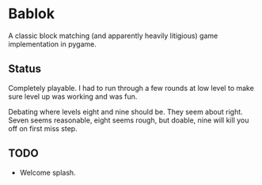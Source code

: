 # Bablok

A classic block matching (and apparently heavily litigious) game implementation in pygame.

## Status

Completely playable.  I had to run through a few rounds at low level to make sure level up was working and was fun.

Debating where levels eight and nine should be.  They seem about right.
Seven seems reasonable, eight seems rough, but doable, nine will kill you off on first miss step.

## TODO

 * Welcome splash.
